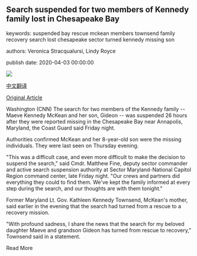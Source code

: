 ## Search suspended for two members of Kennedy family lost in Chesapeake Bay

keywords: suspended bay rescue mckean members townsend family recovery search lost chesapeake sector turned kennedy missing son

authors: Veronica Stracqualursi, Lindy Royce

publish date: 2020-04-03 00:00:00

![](https://cdn.cnn.com/cnnnext/dam/assets/200403151722-maeve-kennedy-mckean-family-2019-super-tease.jpg)

[中文翻译](Search%20suspended%20for%20two%20members%20of%20Kennedy%20family%20lost%20in%20Chesapeake%20Bay_zh.md)

[Original Article](https://edition.cnn.com/2020/04/03/politics/kennedy-boat-missing-chesapeake-bay/index.html)

Washington (CNN) The search for two members of the Kennedy family -- Maeve Kennedy McKean and her son, Gideon -- was suspended 26 hours after they were reported missing in the Chesapeake Bay near Annapolis, Maryland, the Coast Guard said Friday night.

Authorities confirmed McKean and her 8-year-old son were the missing individuals. They were last seen on Thursday evening.

"This was a difficult case, and even more difficult to make the decision to suspend the search," said Cmdr. Matthew Fine, deputy sector commander and active search suspension authority at Sector Maryland-National Capitol Region command center, late Friday night. "Our crews and partners did everything they could to find them. We've kept the family informed at every step during the search, and our thoughts are with them tonight."

Former Maryland Lt. Gov. Kathleen Kennedy Townsend, McKean's mother, said earlier in the evening that the search had turned from a rescue to a recovery mission.

"With profound sadness, I share the news that the search for my beloved daughter Maeve and grandson Gideon has turned from rescue to recovery," Townsend said in a statement.

Read More